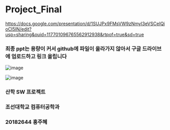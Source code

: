 # Project_Final #




https://docs.google.com/presentation/d/1SUJPx9FMsVW9zNmyI3eVSCeIQioCI5IN/edit?usp=sharing&ouid=117701096765562912938&rtpof=true&sd=true



### 최종 ppt는 용량이 커서 github에 파일이 올라가지 않아서 구글 드라이브에 업로드하고 링크 올립니다 










![image](https://user-images.githubusercontent.com/94774284/180189535-0387c58a-644e-45a3-b0d5-10c08a468a9e.png)







![image](https://user-images.githubusercontent.com/94774284/180189063-6e5f900e-ba5d-4f0d-8814-166974f17bd3.png)




### 산학 SW 프로젝트 

### 조선대학교 컴퓨터공학과 

### 20182644 홍주혜 
